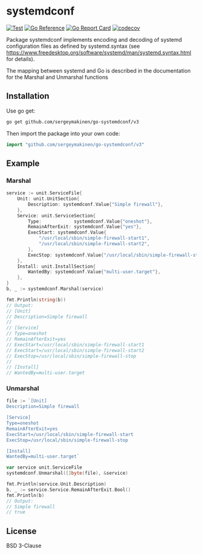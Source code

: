 # systemdconf

[![Test](https://github.com/sergeymakinen/go-systemdconf/actions/workflows/test.yml/badge.svg)](https://github.com/sergeymakinen/go-systemdconf/actions/workflows/test.yml)
[![Go Reference](https://pkg.go.dev/badge/github.com/sergeymakinen/go-systemdconf.svg)](https://pkg.go.dev/github.com/sergeymakinen/go-systemdconf/v3)
[![Go Report Card](https://goreportcard.com/badge/github.com/sergeymakinen/go-systemdconf)](https://goreportcard.com/report/github.com/sergeymakinen/go-systemdconf)
[![codecov](https://codecov.io/gh/sergeymakinen/go-systemdconf/branch/master/graph/badge.svg)](https://codecov.io/gh/sergeymakinen/go-systemdconf)

Package systemdconf implements encoding and decoding of systemd configuration files
as defined by systemd.syntax (see https://www.freedesktop.org/software/systemd/man/systemd.syntax.html for details).

The mapping between systemd and Go is described
in the documentation for the Marshal and Unmarshal functions

## Installation

Use go get:

```bash
go get github.com/sergeymakinen/go-systemdconf/v3
```

Then import the package into your own code:

```go
import "github.com/sergeymakinen/go-systemdconf/v3"
```


## Example

### Marshal

```go
service := unit.ServiceFile{
    Unit: unit.UnitSection{
        Description: systemdconf.Value{"Simple firewall"},
    },
    Service: unit.ServiceSection{
        Type:            systemdconf.Value{"oneshot"},
        RemainAfterExit: systemdconf.Value{"yes"},
        ExecStart: systemdconf.Value{
            "/usr/local/sbin/simple-firewall-start1",
            "/usr/local/sbin/simple-firewall-start2",
        },
        ExecStop: systemdconf.Value{"/usr/local/sbin/simple-firewall-stop"},
    },
    Install: unit.InstallSection{
        WantedBy: systemdconf.Value{"multi-user.target"},
    },
}
b, _ := systemdconf.Marshal(service)

fmt.Println(string(b))
// Output: 
// [Unit]
// Description=Simple firewall
//
// [Service]
// Type=oneshot
// RemainAfterExit=yes
// ExecStart=/usr/local/sbin/simple-firewall-start1
// ExecStart=/usr/local/sbin/simple-firewall-start2
// ExecStop=/usr/local/sbin/simple-firewall-stop
//
// [Install]
// WantedBy=multi-user.target
```

### Unmarshal

```go
file := `[Unit]
Description=Simple firewall

[Service]
Type=oneshot
RemainAfterExit=yes
ExecStart=/usr/local/sbin/simple-firewall-start
ExecStop=/usr/local/sbin/simple-firewall-stop

[Install]
WantedBy=multi-user.target`

var service unit.ServiceFile
systemdconf.Unmarshal([]byte(file), &service)

fmt.Println(service.Unit.Description)
b, _ := service.Service.RemainAfterExit.Bool()
fmt.Println(b)
// Output: 
// Simple firewall
// true
```

## License

BSD 3-Clause
